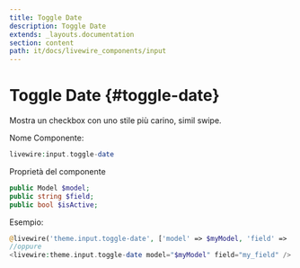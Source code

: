 ```yaml
---
title: Toggle Date
description: Toggle Date
extends: _layouts.documentation
section: content
path: it/docs/livewire_components/input
---
```


# Toggle Date {#toggle-date}

Mostra un checkbox con uno stile più carino, simil swipe.

Nome Componente:

```php
livewire:input.toggle-date
```

Proprietà del componente

```php
public Model $model;
public string $field;
public bool $isActive;
```

Esempio:

```php
@livewire('theme.input.toggle-date', ['model' => $myModel, 'field' => 'my_field'])
//oppure
<livewire:theme.input.toggle-date model="$myModel" field="my_field" />
```